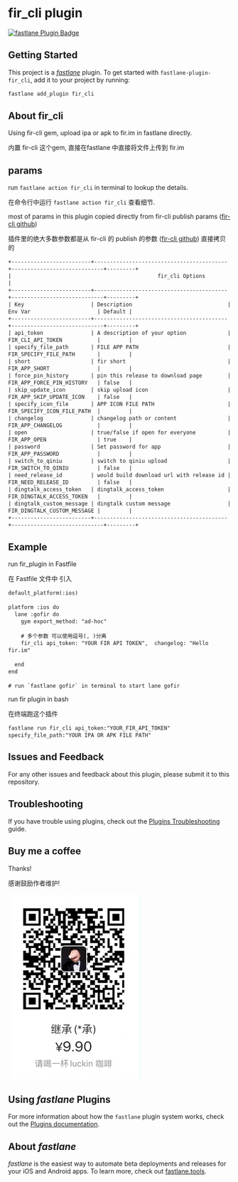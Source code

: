 # fir_cli plugin

[![fastlane Plugin Badge](https://rawcdn.githack.com/fastlane/fastlane/master/fastlane/assets/plugin-badge.svg)](https://rubygems.org/gems/fastlane-plugin-fir_cli)

## Getting Started

This project is a [_fastlane_](https://github.com/fastlane/fastlane) plugin. To get started with `fastlane-plugin-fir_cli`, add it to your project by running:

```bash
fastlane add_plugin fir_cli
```

## About fir_cli

Using fir-cli gem, upload ipa or apk to fir.im in fastlane directly.

内置 fir-cli 这个gem, 直接在fastlane 中直接将文件上传到 fir.im

## params 

run `fastlane action fir_cli` in terminal to lookup the details.

在命令行中运行 `fastlane action fir_cli` 查看细节.

most of params in this plugin copied directly from fir-cli publish params ([fir-cli github](https://github.com/FIRHQ/fir-cli/))

插件里的绝大多数参数都是从 fir-cli 的 publish 的参数 ([fir-cli github](https://github.com/FIRHQ/fir-cli/)) 直接拷贝的


```
+-------------------------+------------------------------------------+-----------------------------+---------+
|                                              fir_cli Options                                               |
+-------------------------+------------------------------------------+-----------------------------+---------+
| Key                     | Description                              | Env Var                     | Default |
+-------------------------+------------------------------------------+-----------------------------+---------+
| api_token               | A description of your option             | FIR_CLI_API_TOKEN           |         |
| specify_file_path       | FILE APP PATH                            | FIR_SPECIFY_FILE_PATH       |         |
| short                   | fir short                                | FIR_APP_SHORT               |         |
| force_pin_history       | pin this release to download page        | FIR_APP_FORCE_PIN_HISTORY   | false   |
| skip_update_icon        | skip upload icon                         | FIR_APP_SKIP_UPDATE_ICON    | false   |
| specify_icon_file       | APP ICON FILE PATH                       | FIR_SPECIFY_ICON_FILE_PATH  |         |
| changelog               | changelog path or content                | FIR_APP_CHANGELOG           |         |
| open                    | true/false if open for everyone          | FIR_APP_OPEN                | true    |
| password                | Set password for app                     | FIR_APP_PASSWORD            |         |
| switch_to_qiniu         | switch to qiniu upload                   | FIR_SWITCH_TO_QINIU         | false   |
| need_release_id         | would build download url with release id | FIR_NEED_RELEASE_ID         | false   |
| dingtalk_access_token   | dingtalk_access_token                    | FIR_DINGTALK_ACCESS_TOKEN   |         |
| dingtalk_custom_message | dingtalk custom message                  | FIR_DINGTALK_CUSTOM_MESSAGE |         |
+-------------------------+------------------------------------------+-----------------------------+---------+
```


## Example

run fir_plugin in Fastfile

在 Fastfile 文件中 引入

```
default_platform(:ios)

platform :ios do
  lane :gofir do
    gym export_method: "ad-hoc"
    
    # 多个参数 可以使用逗号(, )分离   
    fir_cli api_token: "YOUR FIR API TOKEN",  changelog: "Hello fir.im"
    
  end
end

# run `fastlane gofir` in terminal to start lane gofir
```



run fir plugin in bash

在终端跑这个插件


```
fastlane run fir_cli api_token:"YOUR_FIR_API_TOKEN" specify_file_path:"YOUR IPA OR APK FILE PATH"
```




## Issues and Feedback

For any other issues and feedback about this plugin, please submit it to this repository.

## Troubleshooting

If you have trouble using plugins, check out the [Plugins Troubleshooting](https://docs.fastlane.tools/plugins/plugins-troubleshooting/) guide.


## Buy me a coffee

Thanks!

感谢鼓励作者维护!

![luckin](luckin_coffee.png)

## Using _fastlane_ Plugins

For more information about how the `fastlane` plugin system works, check out the [Plugins documentation](https://docs.fastlane.tools/plugins/create-plugin/).

## About _fastlane_

_fastlane_ is the easiest way to automate beta deployments and releases for your iOS and Android apps. To learn more, check out [fastlane.tools](https://fastlane.tools).
